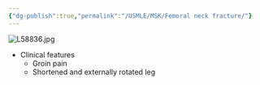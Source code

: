 ```yaml
---
{"dg-publish":true,"permalink":"/USMLE/MSK/Femoral neck fracture/"}
---
```


![L58836.jpg](/img/user/appendix/L58836.jpg)
- Clinical features 
	- Groin pain 
	- Shortened and externally rotated leg
